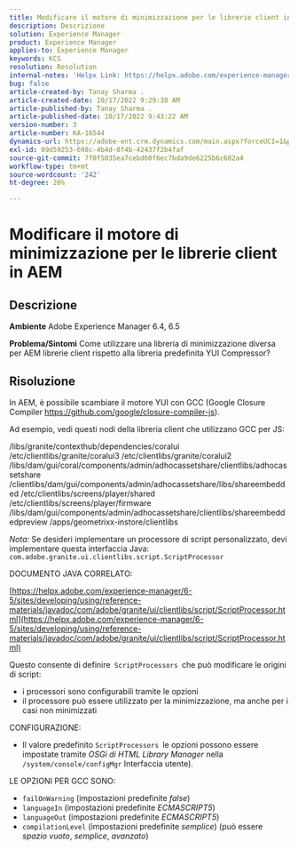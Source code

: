```yaml
---
title: Modificare il motore di minimizzazione per le librerie client in AEM
description: Descrizione
solution: Experience Manager
product: Experience Manager
applies-to: Experience Manager
keywords: KCS
resolution: Resolution
internal-notes: 'Helpx Link: https://helpx.adobe.com/experience-manager/kb/how-to-change-the-minification-engine-for-client-libraries-in-AEM.html'
bug: false
article-created-by: Tanay Sharma .
article-created-date: 10/17/2022 9:29:38 AM
article-published-by: Tanay Sharma .
article-published-date: 10/17/2022 9:43:22 AM
version-number: 3
article-number: KA-16544
dynamics-url: https://adobe-ent.crm.dynamics.com/main.aspx?forceUCI=1&pagetype=entityrecord&etn=knowledgearticle&id=f9670338-fe4d-ed11-bba2-0022480868ff
exl-id: 09d59253-698c-4b4d-8f4b-42437f2b4faf
source-git-commit: 7f0f5035ea7cebd60f6ec7bda9de6225b6c602a4
workflow-type: tm+mt
source-wordcount: '242'
ht-degree: 26%

---
```


# Modificare il motore di minimizzazione per le librerie client in AEM

## Descrizione

<b>Ambiente</b>
Adobe Experience Manager 6.4, 6.5


<b>Problema/Sintomi</b>
Come utilizzare una libreria di minimizzazione diversa per AEM librerie client rispetto alla libreria predefinita YUI Compressor?


## Risoluzione


In AEM, è possibile scambiare il motore YUI con GCC (Google Closure Compiler https://github.com/google/closure-compiler-js).

Ad esempio, vedi questi nodi della libreria client che utilizzano GCC per JS:

/libs/granite/contexthub/dependencies/coralui /etc/clientlibs/granite/coralui3 /etc/clientlibs/granite/coralui2 /libs/dam/gui/coral/components/admin/adhocassetshare/clientlibs/adhocassetshare /clientlibs/dam/gui/components/admin/adhocassetshare/libs/shareembedded /etc/clientlibs/screens/player/shared /etc/clientlibs/screens/player/firmware /libs/dam/gui/components/admin/adhocassetshare/clientlibs/shareembeddedpreview /apps/geometrixx-instore/clientlibs



*Nota:* Se desideri implementare un processore di script personalizzato, devi implementare questa interfaccia Java:
`com.adobe.granite.ui.clientlibs.script.ScriptProcessor`



DOCUMENTO JAVA CORRELATO:

[https://helpx.adobe.com/experience-manager/6-5/sites/developing/using/reference-materials/javadoc/com/adobe/granite/ui/clientlibs/script/ScriptProcessor.html](https://helpx.adobe.com/experience-manager/6-5/sites/developing/using/reference-materials/javadoc/com/adobe/granite/ui/clientlibs/script/ScriptProcessor.html)

Questo consente di definire` ScriptProcessors `che può modificare le origini di script:

- i processori sono configurabili tramite le opzioni
- il processore può essere utilizzato per la minimizzazione, ma anche per i casi non minimizzati




CONFIGURAZIONE:

- Il valore predefinito `ScriptProcessors `le opzioni possono essere impostate tramite *OSGi di HTML Library Manager* nella `/system/console/configMgr` Interfaccia utente).




LE OPZIONI PER GCC SONO:

- `failOnWarning` (impostazioni predefinite *false*)
- `languageIn` (impostazioni predefinite *ECMASCRIPT5*)
- `languageOut` (impostazioni predefinite *ECMASCRIPT5*)
- `compilationLevel` (impostazioni predefinite *semplice*) (può essere *spazio vuoto*, *semplice*, *avanzato*)
